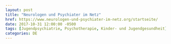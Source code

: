```yaml
---
layout: post
title: "Neurologen und Psychiater im Netz"
href: https://www.neurologen-und-psychiater-im-netz.org/startseite/
date: 2017-10-31 12:00:00 -0500
tags: [Jugendpsychiatrie, Psychotherapie, Kinder- und Jugendgesundheit]
categories: DE
---
```

